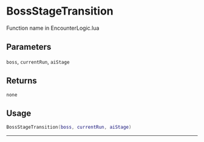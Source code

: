 # BossStageTransition
Function name in EncounterLogic.lua
## Parameters
`boss`, `currentRun`, `aiStage`
## Returns
`none`
## Usage
```lua
BossStageTransition(boss, currentRun, aiStage)
```
---
